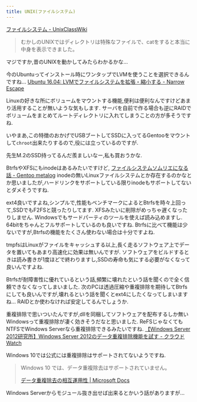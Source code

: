 ```yaml
---
title: UNIX(ファイルシステム)
---
```


[ファイルシステム - UnixClassWiki](https://uc2.h2np.net/index.php/%E3%83%95%E3%82%A1%E3%82%A4%E3%83%AB%E3%82%B7%E3%82%B9%E3%83%86%E3%83%A0)

> むかしのUNIXではディレクトリは特殊なファイルで、catをすると本当に中身を表示できました。

マジですか,昔のUNIXを動かしてみたらわかるかな…

今のUbuntuってインストール時にワンタップでLVMを使うことを選択できるんですね…
[Ubuntu 16.04: LVMでファイルシステムを拡張・縮小する - Narrow Escape](https://www.hiroom2.com/2016/05/02/ubuntu-16-04%E3%81%AElvm%E3%81%A7%E3%83%95%E3%82%A1%E3%82%A4%E3%83%AB%E3%82%B7%E3%82%B9%E3%83%86%E3%83%A0%E3%82%92%E6%8B%A1%E5%BC%B5-%E7%B8%AE%E5%B0%8F%E3%81%99%E3%82%8B/)

Linuxの好きな所にボリュームをマウントする機能,便利は便利なんですけどあまり活用することが無いような気もします.
サーバを自前で作る場合も逆にRAIDでボリュームをまとめてルートディレクトリに入れてしまうことの方が多そうですね.

いやまあ,この特徴のおかげでUSBブートしてSSDに入ってるGentooをマウントして`chroot`出来たりするので,役には立っているのですが.

先生M.2のSSD持ってるんだ羨ましいなー,私も買おうかな.

BtrfsやXFSにもinodeはあるみたいですけど,
[ファイルシステムソムリエになる話 - Gentoo metalog](http://gentoo.hatenablog.com/entry/2016/06/17/020107)
inodeの無いLinuxファイルシステムとか存在するのかなとか思いましたが,ハードリンクをサポートしている限りinodeもサポートしてないとダメそうですね.

ext4良いですよね,シンプルで,性能もベンチマークによるとBtrfsを時々上回って,SSDでもF2FSと競ったりしてます.
XFSみたいに削除がめっちゃ遅くなったりしません.
Windowsでもサードパーティのツールを使えば読み込めますし.
64bitをちゃんとフルサポートしているのも良いですね.
Btrfsに比べて機能は少ないですが,Btrfsの機能をたくさん使わない場合は十分ですよね.

tmpfsはLinuxがファイルをキャッシュする以上,長く走るソフトウェア上でデータを置いてもあまり高速化に効果は無いんですが.
ソフトウェアをビルドするときは読み書きが1度ほどで終わりますし,SSDの寿命も気にする必要がなくなって良いんですよね.

Btrfsが耐障害性に優れているという話,頻繁に壊れたという話を聞くので全く信頼できなくなってしまいました.
次のPCは透過圧縮や重複排除を期待してBtrfsにしても良いんですが,壊れるという話を聞くとext4にしたくなってしまいますね…
RAIDとか使わなければ安定してるんでしょうか.

重複排除で思いついたんですが,dllを同梱してソフトウェアを配布するしか無いWindowsって重複排除が凄く効きそうだなと思いました.
ReFSじゃなくてもNTFSでWindows Serverなら重複排除できるみたいですね.
[【Windows Server 2012研究所】Windows Server 2012のデータ重複排除機能を試す - クラウド Watch](https://cloud.watch.impress.co.jp/docs/column/2012lab/589585.html)

Windows 10では公式には重複排除はサポートされてないようですね.

> Windows 10 では、データ重複除去はサポートされていません。
>
> [データ重複除去の相互運用性 | Microsoft Docs](https://docs.microsoft.com/ja-jp/windows-server/storage/data-deduplication/interop)

Windows Serverからモジュール抜き出せば出来るとかいう話がありますが…
